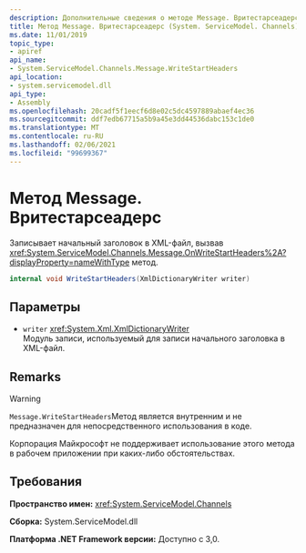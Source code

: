 ```yaml
---
description: Дополнительные сведения о методе Message. Вритестарсеадерс
title: Метод Message. Вритестарсеадерс (System. ServiceModel. Channels)
ms.date: 11/01/2019
topic_type:
- apiref
api_name:
- System.ServiceModel.Channels.Message.WriteStartHeaders
api_location:
- system.servicemodel.dll
api_type:
- Assembly
ms.openlocfilehash: 20cadf5f1eecf6d8e02c5dc4597889abaef4ec36
ms.sourcegitcommit: ddf7edb67715a5b9a45e3dd44536dabc153c1de0
ms.translationtype: MT
ms.contentlocale: ru-RU
ms.lasthandoff: 02/06/2021
ms.locfileid: "99699367"
---
```

# <a name="messagewritestartheaders-method"></a>Метод Message. Вритестарсеадерс

Записывает начальный заголовок в XML-файл, вызвав <xref:System.ServiceModel.Channels.Message.OnWriteStartHeaders%2A?displayProperty=nameWithType> метод.

```csharp
internal void WriteStartHeaders(XmlDictionaryWriter writer)
```

## <a name="parameters"></a>Параметры

- `writer` <xref:System.Xml.XmlDictionaryWriter>\
  Модуль записи, используемый для записи начального заголовка в XML-файл.

## <a name="remarks"></a>Remarks

> [!WARNING]
> `Message.WriteStartHeaders`Метод является внутренним и не предназначен для непосредственного использования в коде.
>
> Корпорация Майкрософт не поддерживает использование этого метода в рабочем приложении при каких-либо обстоятельствах.

## <a name="requirements"></a>Требования

**Пространство имен:** <xref:System.ServiceModel.Channels>

**Сборка:** System.ServiceModel.dll

**Платформа .NET Framework версии:** Доступно с 3,0.
